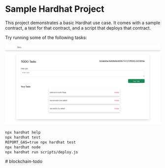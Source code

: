 # Sample Hardhat Project

This project demonstrates a basic Hardhat use case. It comes with a sample contract, a test for that contract, and a script that deploys that contract.

Try running some of the following tasks:



![screencapture](/screenshoot/1.png)




```shell
npx hardhat help
npx hardhat test
REPORT_GAS=true npx hardhat test
npx hardhat node
npx hardhat run scripts/deploy.js
```
#   b l o c k c h a i n - t o d o 
 
 
